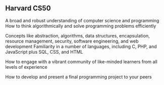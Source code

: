 <h2>Harvard CS50</h2>

A broad and robust understanding of computer science and programming
How to think algorithmically and solve programming problems efficiently

Concepts like abstraction, algorithms, data structures, encapsulation, resource management, security, software engineering, and web development
Familiarity in a number of languages, including C, PHP, and JavaScript plus SQL, CSS, and HTML

How to engage with a vibrant community of like-minded learners from all levels of experience

How to develop and present a final programming project to your peers
